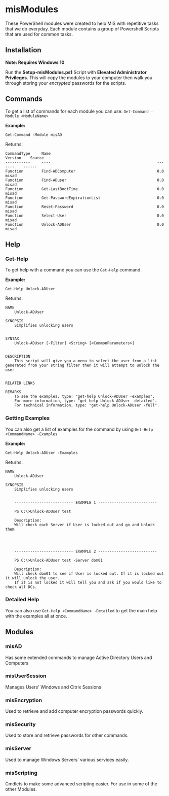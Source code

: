 # misModules

These PowerShell modules were created to help MIS with repetitive tasks that we do everyday. Each module contains a group of Powershell Scripts that are used for common tasks.

## Installation

**Note: Requires Windows 10**

Run the **Setup-misModules.ps1** Script with **Elevated Administrator Privileges**. This will copy the modules to your computer then walk you through storing your _encrypted_ passwords for the scripts.  

## Commands

To get a list of commands for each module you can use:
`Get-Command -Module <ModuleName>`  

**Example:**

`Get-Command -Module misAD`

Returns:  

```
CommandType     Name                                               Version    Source
-----------     ----                                               -------    ------
Function        Find-ADComputer                                    0.0        misad
Function        Find-ADuser                                        0.0        misad
Function        Get-LastBootTime                                   0.0        misad
Function        Get-PasswordExpirationList                         0.0        misad
Function        Reset-Password                                     0.0        misad
Function        Select-User                                        0.0        misad
Function        Unlock-ADUser                                      0.0        misad
```

## Help

### Get-Help

To get help with a command you can use the `Get-Help` command.

**Example:**

`Get-Help Unlock-ADUser`

Returns:

```
NAME
    Unlock-ADUser

SYNOPSIS
    Simplifies unlocking users


SYNTAX
    Unlock-ADUser [-Filter] <String> [<CommonParameters>]


DESCRIPTION
    This script will give you a menu to select the user from a list generated from your string filter then it will attempt to unlock the user


RELATED LINKS

REMARKS
    To see the examples, type: "get-help Unlock-ADUser -examples".
    For more information, type: "get-help Unlock-ADUser -detailed".
    For technical information, type: "get-help Unlock-ADUser -full".
```

### Getting Examples

You can also get a list of examples for the command by using `Get-Help <CommandName> -Examples`

**Example:**

`Get-Help Unlock-ADUser -Examples`

Returns:

```
NAME
    Unlock-ADUser

SYNOPSIS
    Simplifies unlocking users


    -------------------------- EXAMPLE 1 --------------------------

    PS C:\>Unlock-ADUser test

    Description:
    Will check each Server if User is locked out and go and Unlock them




    -------------------------- EXAMPLE 2 --------------------------

    PS C:\>Unlock-ADUser test -Server dom01

    Description:
    Will check dom01 to see if User is locked out. If it is locked out it will unlock the user. 
    If it is not locked it will tell you and ask if you would like to check all DCs.
```

### Detailed Help

You can also use `Get-Help <CommandName> -Detailed` to get the main help with the examples all at once.


## Modules

### misAD

Has some extended commands to manage Active Directory Users and Computers

### misUserSession

Manages Users' Windows and Citrix Sessions

### misEncryption

Used to retrieve and add computer encryption passwords quickly.

### misSecurity

Used to store and retrieve passwords for other commands.

### misServer

Used to manage Windows Servers' various services easily.

### misScripting

Cmdlets to make some advanced scripting easier. For use in some of the other Modules.
